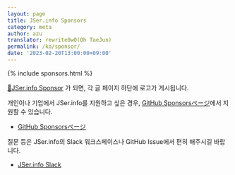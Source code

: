 ```yaml
---
layout: page
title: JSer.info Sponsors
category: meta
author: azu
translator: rewrite0w0(Oh TaeJun)
permalink: /ko/sponsor/
date: '2023-02-20T13:00:00+09:00'
---
```


{% include sponsors.html %}

[💚JSer.info Sponsor](https://github.com/sponsors/azu) 가 되면, 각 글 페이지 하단에 로고가 게시됩니다.

개인이나 기업에서 JSer.info를 지원하고 싶은 경우, [GitHub Sponsorsページ](https://github.com/sponsors/azu)에서 지원할 수 있습니다.

- [GitHub Sponsorsページ](https://github.com/sponsors/azu)

질문 등은 JSer.info의 Slack 워크스페이스나 GitHub Issue에서 편히 해주시길 바랍니다.

- [JSer.info Slack](https://join.slack.com/t/jserinfo/shared_invite/zt-g2shzp7o-f_tj6OaphCAFw5Qlt2Jw0A)
